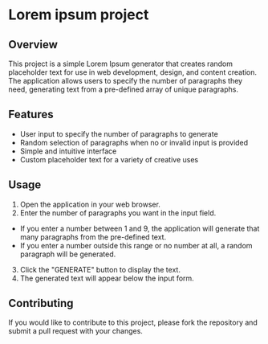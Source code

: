 # Lorem ipsum project

## Overview
This project is a simple Lorem Ipsum generator that creates random placeholder text for use in web development, design, and content creation. The application allows users to specify the number of paragraphs they need, generating text from a pre-defined array of unique paragraphs.

## Features
* User input to specify the number of paragraphs to generate
* Random selection of paragraphs when no or invalid input is provided
* Simple and intuitive interface
* Custom placeholder text for a variety of creative uses

## Usage
1. Open the application in your web browser.
2. Enter the number of paragraphs you want in the input field.
* If you enter a number between 1 and 9, the application will generate that many paragraphs from the pre-defined text.
* If you enter a number outside this range or no number at all, a random paragraph will be generated.
3. Click the "GENERATE" button to display the text.
4. The generated text will appear below the input form.

## Contributing
If you would like to contribute to this project, please fork the repository and submit a pull request with your changes.
